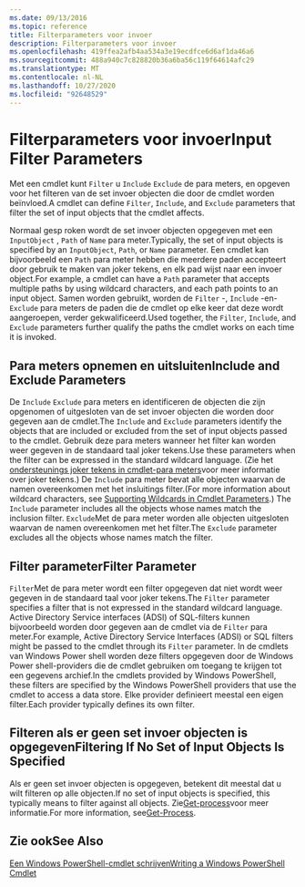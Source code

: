 ```yaml
---
ms.date: 09/13/2016
ms.topic: reference
title: Filterparameters voor invoer
description: Filterparameters voor invoer
ms.openlocfilehash: 419ffea2afb4aa534a3e19ecdfce6d6af1da46a6
ms.sourcegitcommit: 488a940c7c828820b36a6ba56c119f64614afc29
ms.translationtype: MT
ms.contentlocale: nl-NL
ms.lasthandoff: 10/27/2020
ms.locfileid: "92648529"
---
```

# <a name="input-filter-parameters"></a><span data-ttu-id="bd3a2-103">Filterparameters voor invoer</span><span class="sxs-lookup"><span data-stu-id="bd3a2-103">Input Filter Parameters</span></span>

<span data-ttu-id="bd3a2-104">Met een cmdlet kunt `Filter` u `Include` `Exclude` de para meters, en opgeven voor het filteren van de set invoer objecten die door de cmdlet worden beïnvloed.</span><span class="sxs-lookup"><span data-stu-id="bd3a2-104">A cmdlet can define `Filter`, `Include`, and `Exclude` parameters that filter the set of input objects that the cmdlet affects.</span></span>

<span data-ttu-id="bd3a2-105">Normaal gesp roken wordt de set invoer objecten opgegeven met een `InputObject` , `Path` of `Name` para meter.</span><span class="sxs-lookup"><span data-stu-id="bd3a2-105">Typically, the set of input objects is specified by an `InputObject`, `Path`, or `Name` parameter.</span></span> <span data-ttu-id="bd3a2-106">Een cmdlet kan bijvoorbeeld een `Path` para meter hebben die meerdere paden accepteert door gebruik te maken van joker tekens, en elk pad wijst naar een invoer object.</span><span class="sxs-lookup"><span data-stu-id="bd3a2-106">For example, a cmdlet can have a `Path` parameter that accepts multiple paths by using wildcard characters, and each path points to an input object.</span></span> <span data-ttu-id="bd3a2-107">Samen worden gebruikt, worden de `Filter` -, `Include` -en- `Exclude` para meters de paden die de cmdlet op elke keer dat deze wordt aangeroepen, verder gekwalificeerd.</span><span class="sxs-lookup"><span data-stu-id="bd3a2-107">Used together, the `Filter`, `Include`, and `Exclude` parameters further qualify the paths the cmdlet works on each time it is invoked.</span></span>

## <a name="include-and-exclude-parameters"></a><span data-ttu-id="bd3a2-108">Para meters opnemen en uitsluiten</span><span class="sxs-lookup"><span data-stu-id="bd3a2-108">Include and Exclude Parameters</span></span>

<span data-ttu-id="bd3a2-109">De `Include` `Exclude` para meters en identificeren de objecten die zijn opgenomen of uitgesloten van de set invoer objecten die worden door gegeven aan de cmdlet.</span><span class="sxs-lookup"><span data-stu-id="bd3a2-109">The `Include` and `Exclude` parameters identify the objects that are included or excluded from the set of input objects passed to the cmdlet.</span></span> <span data-ttu-id="bd3a2-110">Gebruik deze para meters wanneer het filter kan worden weer gegeven in de standaard taal joker tekens.</span><span class="sxs-lookup"><span data-stu-id="bd3a2-110">Use these parameters when the filter can be expressed in the standard wildcard language.</span></span> <span data-ttu-id="bd3a2-111">(Zie het [ondersteunings joker tekens in cmdlet-para meters](./supporting-wildcard-characters-in-cmdlet-parameters.md)voor meer informatie over joker tekens.) De `Include` para meter bevat alle objecten waarvan de namen overeenkomen met het insluitings filter.</span><span class="sxs-lookup"><span data-stu-id="bd3a2-111">(For more information about wildcard characters, see [Supporting Wildcards in Cmdlet Parameters](./supporting-wildcard-characters-in-cmdlet-parameters.md).) The `Include` parameter includes all the objects whose names match the inclusion filter.</span></span> <span data-ttu-id="bd3a2-112">`Exclude`Met de para meter worden alle objecten uitgesloten waarvan de namen overeenkomen met het filter.</span><span class="sxs-lookup"><span data-stu-id="bd3a2-112">The `Exclude` parameter excludes all the objects whose names match the filter.</span></span>

## <a name="filter-parameter"></a><span data-ttu-id="bd3a2-113">Filter parameter</span><span class="sxs-lookup"><span data-stu-id="bd3a2-113">Filter Parameter</span></span>

<span data-ttu-id="bd3a2-114">`Filter`Met de para meter wordt een filter opgegeven dat niet wordt weer gegeven in de standaard taal voor joker tekens.</span><span class="sxs-lookup"><span data-stu-id="bd3a2-114">The `Filter` parameter specifies a filter that is not expressed in the standard wildcard language.</span></span> <span data-ttu-id="bd3a2-115">Active Directory Service interfaces (ADSI) of SQL-filters kunnen bijvoorbeeld worden door gegeven aan de cmdlet via de `Filter` para meter.</span><span class="sxs-lookup"><span data-stu-id="bd3a2-115">For example, Active Directory Service Interfaces (ADSI) or SQL filters might be passed to the cmdlet through its `Filter` parameter.</span></span> <span data-ttu-id="bd3a2-116">In de cmdlets van Windows Power shell worden deze filters opgegeven door de Windows Power shell-providers die de cmdlet gebruiken om toegang te krijgen tot een gegevens archief.</span><span class="sxs-lookup"><span data-stu-id="bd3a2-116">In the cmdlets provided by Windows PowerShell, these filters are specified by the Windows PowerShell providers that use the cmdlet to access a data store.</span></span> <span data-ttu-id="bd3a2-117">Elke provider definieert meestal een eigen filter.</span><span class="sxs-lookup"><span data-stu-id="bd3a2-117">Each provider typically defines its own filter.</span></span>

## <a name="filtering-if-no-set-of-input-objects-is-specified"></a><span data-ttu-id="bd3a2-118">Filteren als er geen set invoer objecten is opgegeven</span><span class="sxs-lookup"><span data-stu-id="bd3a2-118">Filtering If No Set of Input Objects Is Specified</span></span>

<span data-ttu-id="bd3a2-119">Als er geen set invoer objecten is opgegeven, betekent dit meestal dat u wilt filteren op alle objecten.</span><span class="sxs-lookup"><span data-stu-id="bd3a2-119">If no set of input objects is specified, this typically means to filter against all objects.</span></span> <span data-ttu-id="bd3a2-120">Zie[Get-process](/powershell/module/Microsoft.PowerShell.Management/Get-Process)voor meer informatie.</span><span class="sxs-lookup"><span data-stu-id="bd3a2-120">For more information, see[Get-Process](/powershell/module/Microsoft.PowerShell.Management/Get-Process).</span></span>

## <a name="see-also"></a><span data-ttu-id="bd3a2-121">Zie ook</span><span class="sxs-lookup"><span data-stu-id="bd3a2-121">See Also</span></span>

[<span data-ttu-id="bd3a2-122">Een Windows PowerShell-cmdlet schrijven</span><span class="sxs-lookup"><span data-stu-id="bd3a2-122">Writing a Windows PowerShell Cmdlet</span></span>](./writing-a-windows-powershell-cmdlet.md)
